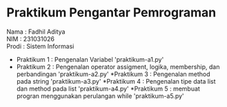 # Praktikum Pengantar Pemrograman 
<div>Nama : Fadhil Aditya</div>
<div>NIM : 231031026</div>
<div>Prodi : Sistem Informasi</div>

* Praktikum 1 : Pengenalan Variabel 'praktikum-a1.py'
* Praktikum 2 : Pengenalan operator assigment, logika, membership, dan perbandingan 'praktikum-a2.py'
*Praktikum 3 : Pengenalan method pada string 'praktikum-a3.py'
*Praktikum 4 : Pengenalan tipe data list dan method pada list 'praktikum-a4.py'
*Praktikum 5 : membuat progran menggunakan perulangan while 'praktikum-a5.py'
